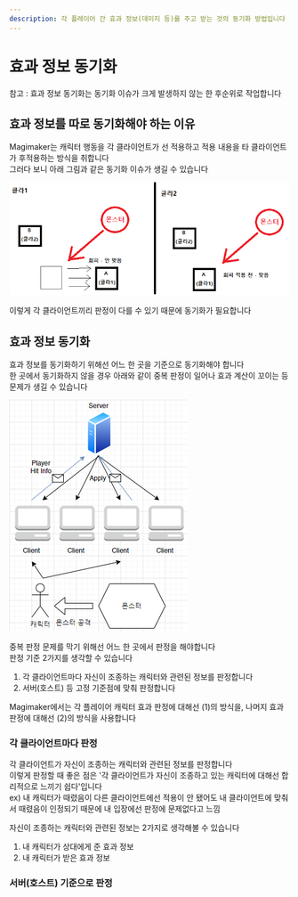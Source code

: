 ```yaml
---
description: 각 플레이어 간 효과 정보(데미지 등)를 주고 받는 것의 동기화 방법입니다
---
```


# 효과 정보 동기화

참고 : 효과 정보 동기화는 동기화 이슈가 크게 발생하지 않는 한 후순위로 작업합니다 

## 효과 정보를 따로 동기화해야 하는 이유 

Magimaker는 캐릭터 행동을 각 클라이언트가 선 적용하고 적용 내용을 타 클라이언트가 후적용하는 방식을 취합니다   
그러다 보니 아래 그림과 같은 동기화 이슈가 생길 수 있습니다 

![&#xD328;&#xD0B7; &#xC804;&#xC1A1; &#xB51C;&#xB808;&#xC774;&#xC5D0; &#xB530;&#xB978; &#xB3D9;&#xAE30;&#xD654; &#xC774;&#xC288; &#xAC00;&#xB2A5;&#xC131;](../../.gitbook/assets/image%20%286%29.png)

이렇게 각 클라이언트끼리 판정이 다를 수 있기 때문에 동기화가 필요합니다 

## 효과 정보 동기화 

효과 정보를 동기화하기 위해선 어느 한 곳을 기준으로 동기화해야 합니다   
한 곳에서 동기화하지 않을 경우 아래와 같이 중복 판정이 일어나 효과 계산이 꼬이는 등 문제가 생길 수 있습니다

![&#xAC01; &#xD074;&#xB77C;&#xC774;&#xC5B8;&#xD2B8;&#xC5D0;&#xC11C; &#xBAA8;&#xB4E0; &#xCDA9;&#xB3CC; &#xD310;&#xC815;&#xC744; &#xACC4;&#xC0B0;&#xD560; &#xB54C; &#xBB38;&#xC81C;&#xC810;  ](../../.gitbook/assets/image%20%288%29.png)

중복 판정 문제를 막기 위해선 어느 한 곳에서 판정을 해야합니다   
판정 기준 2가지를 생각할 수 있습니다 

1. 각 클라이언트마다 자신이 조종하는 캐릭터와 관련된 정보를 판정합니다 
2. 서버\(호스트\) 등 고정 기준점에 맞춰 판정합니다 

Magimaker에서는 각 플레이어 캐릭터 효과 판정에 대해선 \(1\)의 방식을, 나머지 효과 판정에 대해선 \(2\)의 방식을 사용합니다  

### 각 클라이언트마다 판정 

각 클라이언트가 자신이 조종하는 캐릭터와 관련된 정보를 판정합니다   
이렇게 판정할 때 좋은 점은 '각 클라이언트가 자신이 조종하고 있는 캐릭터에 대해선 합리적으로 느끼기 쉽다'입니다   
ex\) 내 캐릭터가 때렸음이 다른 클라이언트에선 적용이 안 됐어도 내 클라이언트에 맞춰서 때렸음이 인정되기 때문에 내 입장에선 판정에 문제없다고 느낌 

자신이 조종하는 캐릭터와 관련된 정보는 2가지로 생각해볼 수 있습니다   
1. 내 캐릭터가 상대에게 준 효과 정보   
2. 내 캐릭터가 받은 효과 정보   


### 서버\(호스트\) 기준으로 판정 



